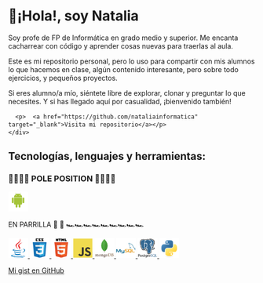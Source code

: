 
<body>
    <div class="container">
        <h1>👋¡Hola!, soy Natalia</h1>
        <p>
           Soy profe de FP de Informática en grado medio y superior.
Me encanta cacharrear con código y aprender cosas nuevas para traerlas al aula.

Este es mi repositorio personal, pero lo uso para compartir con mis alumnos lo que hacemos en clase, algún contenido interesante, pero sobre todo ejercicios, y pequeños proyectos.

Si eres alumno/a mío, siéntete libre de explorar, clonar y preguntar lo que necesites.
Y si has llegado aquí por casualidad, ¡bienvenido también!
        </p>
      
      <p>  <a href="https://github.com/nataliainformatica" target="_blank">Visita mi repositorio</a></p>
    </div>
</body>
</html>

<h2 ">Tecnologías, lenguajes y herramientas:</h2>
<h3 ">🏁✨🚗💨 POLE POSITION 💨🚗✨🏁</h3>
<p>
  <a href="https://developer.android.com" target="_blank" rel="noreferrer">
    <img src="https://raw.githubusercontent.com/devicons/devicon/master/icons/android/android-original-wordmark.svg" alt="android" width="40" height="40"/>
  </a>
</p>
<p>
  EN PARRILLA   🥈  🥉  🏎️🏎️🏎️🏎️🏎️🏎️🏎️🏎️🏎️  </p>

<p>
      <a href="https://www.java.com" target="_blank" rel="noreferrer">
    <img src="https://raw.githubusercontent.com/devicons/devicon/master/icons/java/java-original.svg" alt="java" width="40" height="40"/>
  </a>
  <a href="https://www.w3schools.com/css/" target="_blank" rel="noreferrer">
    <img src="https://raw.githubusercontent.com/devicons/devicon/master/icons/css3/css3-original-wordmark.svg" alt="css3" width="40" height="40"/>
  </a>
  <a href="https://www.w3.org/html/" target="_blank" rel="noreferrer">
    <img src="https://raw.githubusercontent.com/devicons/devicon/master/icons/html5/html5-original-wordmark.svg" alt="html5" width="40" height="40"/>
  </a>

  <a href="https://developer.mozilla.org/en-US/docs/Web/JavaScript" target="_blank" rel="noreferrer">
    <img src="https://raw.githubusercontent.com/devicons/devicon/master/icons/javascript/javascript-original.svg" alt="javascript" width="40" height="40"/>
  </a>
  <a href="https://www.mongodb.com/" target="_blank" rel="noreferrer">
    <img src="https://raw.githubusercontent.com/devicons/devicon/master/icons/mongodb/mongodb-original-wordmark.svg" alt="mongodb" width="40" height="40"/>
  </a>
  <a href="https://www.mysql.com/" target="_blank" rel="noreferrer">
    <img src="https://raw.githubusercontent.com/devicons/devicon/master/icons/mysql/mysql-original-wordmark.svg" alt="mysql" width="40" height="40"/>
  </a>
  <a href="https://www.postgresql.org" target="_blank" rel="noreferrer">
    <img src="https://raw.githubusercontent.com/devicons/devicon/master/icons/postgresql/postgresql-original-wordmark.svg" alt="postgresql" width="40" height="40"/>
  </a>
  <a href="https://www.python.org" target="_blank" rel="noreferrer">
    <img src="https://raw.githubusercontent.com/devicons/devicon/master/icons/python/python-original.svg" alt="python" width="40" height="40"/>
  </a>
</p>

[Mi gist en GitHub](https://gist.github.com/nataliainformatica/)


